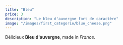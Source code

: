 ```yaml
---
title: "Bleu"
price: 3
description: "Le bleu d'auvergne fort de caractère"
image: "/images/first_categorie/blue_cheese.png"
---
```


Délicieux **Bleu d'auvergne**, made in _France_.
